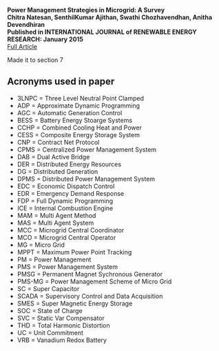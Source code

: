 __Power Management Strategies in Microgrid: A Survey__  
__Chitra Natesan,  SenthilKumar Ajithan, Swathi Chozhavendhan, Anitha
Devendhiran__  
__Published in INTERNATIONAL JOURNAL of RENEWABLE ENERGY RESEARCH: January
2015__  
<a href="http://dergipark.gov.tr/download/article-file/148052"
target="_blank">Full Article</a>

Made it to section 7

## Acronyms used in paper

- 3LNPC = Three Level Neutral Point Clamped
- ADP = Approximate Dynamic Programming
- AGC = Automatic Generation Control
- BESS = Battery Energy Stoarge Systems
- CCHP = Combined Cooling Heat and Power
- CESS = Composite Energy Storage System
- CNP = Contract Net Protocol
- CPMS = Centralized Power Management System
- DAB = Dual Active Bridge
- DER = Distributed Energy Resources
- DG = Distributed Generation
- DPMS = Distributed Power Management System
- EDC = Economic Dispatch Control
- EDR = Emergency Demand Response
- FDP = Full Dynamic Programming
- ICE = Internal Combustion Engine
- MAM = Multi Agent Method
- MAS = Multi Agent System
- MCC = Microgrid Central Coordinator
- MCO = Microgrid Central Operator
- MG = Micro Grid
- MPPT = Maximum Power Point Tracking
- PM = Power Management
- PMS = Power Management System
- PMSG = Permanent Magnet Sychronous Generator
- PMS-MG = Power Management Scheme of Micro Grid
- SC = Super Capacitor
- SCADA = Supervisory Control and Data Acquisition
- SMES = Super Magnetic Energy Storage
- SOC = State of Charge
- SVC = Static Var Compensator
- THD = Total Harmonic Distortion
- UC = Unit Commitment
- VRB = Vanadium Redox Battery
